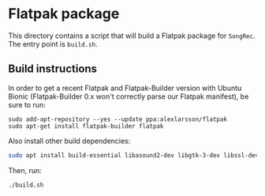 # Flatpak package

This directory contains a script that will build a Flatpak package for `SongRec`. The entry point is `build.sh`.

## Build instructions

In order to get a recent Flatpak and Flatpak-Builder version with Ubuntu Bionic (Flatpak-Builder 0.x won't correctly parse our Flatpak manifest), be sure to run:

```
sudo add-apt-repository --yes --update ppa:alexlarsson/flatpak
sudo apt-get install flatpak-builder flatpak
```
Also install other build dependencies:

```bash
sudo apt install build-essential libasound2-dev libgtk-3-dev libssl-dev git cargo
```

Then, run:

```
./build.sh
```
